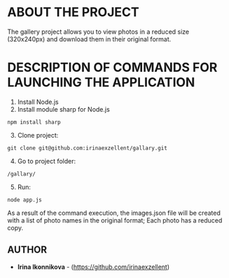 # ABOUT THE PROJECT

The gallery project allows you to view photos in a reduced size (320x240px) and download them in their original format.

# DESCRIPTION OF COMMANDS FOR LAUNCHING THE APPLICATION
1. Install Node.js
2. Install module sharp for Node.js
```
npm install sharp
```
3. Clone project:
```
git clone git@github.com:irinaexzellent/gallary.git
```
4. Go to project folder:
```
/gallary/
```
5. Run:
```
node app.js
```
As a result of the command execution, the images.json file will be created with a list of photo names in the original format;
Each photo has a reduced copy.

## AUTHOR

* **Irina Ikonnikova** - (https://github.com/irinaexzellent)
